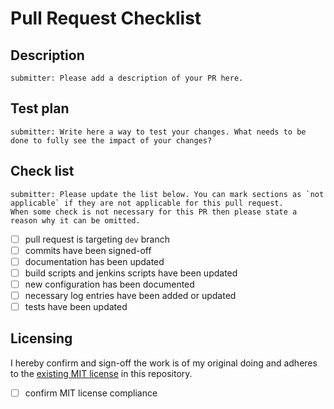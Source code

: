 # Pull Request Checklist

## Description

```
submitter: Please add a description of your PR here.
```

## Test plan

```
submitter: Write here a way to test your changes. What needs to be done to fully see the impact of your changes?
```

## Check list

```
submitter: Please update the list below. You can mark sections as `not applicable` if they are not applicable for this pull request.
When some check is not necessary for this PR then please state a reason why it can be omitted.
```

 - [ ] pull request is targeting `dev` branch
 - [ ] commits have been signed-off
 - [ ] documentation has been updated
 - [ ] build scripts and jenkins scripts have been updated
 - [ ] new configuration has been documented
 - [ ] necessary log entries have been added or updated
 - [ ] tests have been updated

## Licensing

I hereby confirm and sign-off the work is of my original doing and adheres to the
[existing MIT license](https://github.com/PelionIoT/manifest-lmp-pelion-edge/blob/master/LICENSE) in this repository.

 - [ ] confirm MIT license compliance


